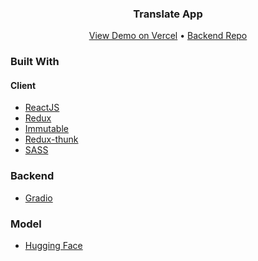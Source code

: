 <p align="center">
    <h3 align="center">Translate App</h3>
        <p align="center">
            <a href="">View Demo on Vercel</a>
             • 
            <a href="">Backend Repo</a>
        </p>
</p>

### Built With

#### Client

- [ReactJS](https://reactjs.org/)
- [Redux](https://redux.js.org/)
- [Immutable](https://immutable-js.com/)
- [Redux-thunk](https://github.com/reduxjs/redux-thunk)
- [SASS](https://sass-lang.com/)

### Backend

- [Gradio](https://gradio.app/)

### Model

- [Hugging Face](https://huggingface.co/)
